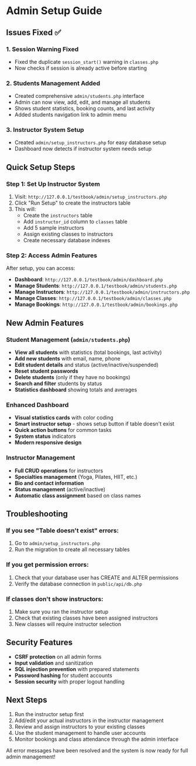 # Admin Setup Guide

## Issues Fixed ✅

### 1. Session Warning Fixed

- Fixed the duplicate `session_start()` warning in `classes.php`
- Now checks if session is already active before starting

### 2. Students Management Added

- Created comprehensive `admin/students.php` interface
- Admin can now view, add, edit, and manage all students
- Shows student statistics, booking counts, and last activity
- Added students navigation link to admin menu

### 3. Instructor System Setup

- Created `admin/setup_instructors.php` for easy database setup
- Dashboard now detects if instructor system needs setup

## Quick Setup Steps

### Step 1: Set Up Instructor System

1. Visit: `http://127.0.0.1/testbook/admin/setup_instructors.php`
2. Click "Run Setup" to create the instructors table
3. This will:
   - Create the `instructors` table
   - Add `instructor_id` column to `classes` table
   - Add 5 sample instructors
   - Assign existing classes to instructors
   - Create necessary database indexes

### Step 2: Access Admin Features

After setup, you can access:

- **Dashboard**: `http://127.0.0.1/testbook/admin/dashboard.php`
- **Manage Students**: `http://127.0.0.1/testbook/admin/students.php`
- **Manage Instructors**: `http://127.0.0.1/testbook/admin/instructors.php`
- **Manage Classes**: `http://127.0.0.1/testbook/admin/classes.php`
- **Manage Bookings**: `http://127.0.0.1/testbook/admin/bookings.php`

## New Admin Features

### Student Management (`admin/students.php`)

- **View all students** with statistics (total bookings, last activity)
- **Add new students** with email, name, phone
- **Edit student details** and status (active/inactive/suspended)
- **Reset student passwords**
- **Delete students** (only if they have no bookings)
- **Search and filter** students by status
- **Statistics dashboard** showing totals and averages

### Enhanced Dashboard

- **Visual statistics cards** with color coding
- **Smart instructor setup** - shows setup button if table doesn't exist
- **Quick action buttons** for common tasks
- **System status** indicators
- **Modern responsive design**

### Instructor Management

- **Full CRUD operations** for instructors
- **Specialties management** (Yoga, Pilates, HIIT, etc.)
- **Bio and contact information**
- **Status management** (active/inactive)
- **Automatic class assignment** based on class names

## Troubleshooting

### If you see "Table doesn't exist" errors:

1. Go to `admin/setup_instructors.php`
2. Run the migration to create all necessary tables

### If you get permission errors:

1. Check that your database user has CREATE and ALTER permissions
2. Verify the database connection in `public/api/db.php`

### If classes don't show instructors:

1. Make sure you ran the instructor setup
2. Check that existing classes have been assigned instructors
3. New classes will require instructor selection

## Security Features

- **CSRF protection** on all admin forms
- **Input validation** and sanitization
- **SQL injection prevention** with prepared statements
- **Password hashing** for student accounts
- **Session security** with proper logout handling

## Next Steps

1. Run the instructor setup first
2. Add/edit your actual instructors in the instructor management
3. Review and assign instructors to your existing classes
4. Use the student management to handle user accounts
5. Monitor bookings and class attendance through the admin interface

All error messages have been resolved and the system is now ready for full admin management!
